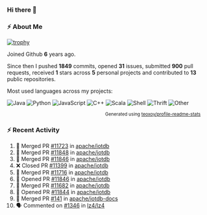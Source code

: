 ### Hi there 👋

### :zap: About Me

[![trophy](https://github-profile-trophy.vercel.app/?username=HTHou&theme=onedark)](https://github.com/ryo-ma/github-profile-trophy)
   
Joined Github **6** years ago.

Since then I pushed **1849** commits, opened **31** issues, submitted **900** pull requests, received **1** stars across **5** personal projects and contributed to **13** public repositories.

Most used languages across my projects:

![Java](https://img.shields.io/static/v1?style=flat-square&label=%E2%A0%80&color=555&labelColor=%23b07219&message=Java%EF%B8%B195.4%25)
![Python](https://img.shields.io/static/v1?style=flat-square&label=%E2%A0%80&color=555&labelColor=%233572A5&message=Python%EF%B8%B11.2%25)
![JavaScript](https://img.shields.io/static/v1?style=flat-square&label=%E2%A0%80&color=555&labelColor=%23f1e05a&message=JavaScript%EF%B8%B10.7%25)
![C++](https://img.shields.io/static/v1?style=flat-square&label=%E2%A0%80&color=555&labelColor=%23f34b7d&message=C%2B%2B%EF%B8%B10.5%25)
![Scala](https://img.shields.io/static/v1?style=flat-square&label=%E2%A0%80&color=555&labelColor=%23c22d40&message=Scala%EF%B8%B10.4%25)
![Shell](https://img.shields.io/static/v1?style=flat-square&label=%E2%A0%80&color=555&labelColor=%2389e051&message=Shell%EF%B8%B10.3%25)
![Thrift](https://img.shields.io/static/v1?style=flat-square&label=%E2%A0%80&color=555&labelColor=%23D12127&message=Thrift%EF%B8%B10.3%25)
![Other](https://img.shields.io/static/v1?style=flat-square&label=%E2%A0%80&color=555&labelColor=%23ededed&message=Other%EF%B8%B10.8%25)

<p align="right"><sub>Generated using <a href="https://github.com/marketplace/actions/profile-readme-stats">teoxoy/profile-readme-stats</a></sub></p>


<!--![](https://github.com/HTHou/HTHou/blob/output/github-contribution-grid-snake.svg)-->

<!--![Haonan Hou's github stats](https://github-readme-stats.vercel.app/api?username=HTHou&count_private=true&show_icons=true&theme=onedark)-->

<!--![Haonan Hou's wakatime stats](https://github-readme-stats.vercel.app/api/wakatime?username=HTHou&layout=compact&theme=onedark)-->

<!--![Top Langs](https://github-readme-stats.vercel.app/api/top-langs/?username=HTHou&theme=onedark&layout=compact)-->

### :zap: Recent Activity
<!--START_SECTION:activity-->
1. 🎉 Merged PR [#11723](https://github.com/apache/iotdb/pull/11723) in [apache/iotdb](https://github.com/apache/iotdb)
2. 🎉 Merged PR [#11848](https://github.com/apache/iotdb/pull/11848) in [apache/iotdb](https://github.com/apache/iotdb)
3. 🎉 Merged PR [#11846](https://github.com/apache/iotdb/pull/11846) in [apache/iotdb](https://github.com/apache/iotdb)
4. ❌ Closed PR [#11399](https://github.com/apache/iotdb/pull/11399) in [apache/iotdb](https://github.com/apache/iotdb)
5. 🎉 Merged PR [#11716](https://github.com/apache/iotdb/pull/11716) in [apache/iotdb](https://github.com/apache/iotdb)
6. 💪 Opened PR [#11846](https://github.com/apache/iotdb/pull/11846) in [apache/iotdb](https://github.com/apache/iotdb)
7. 🎉 Merged PR [#11682](https://github.com/apache/iotdb/pull/11682) in [apache/iotdb](https://github.com/apache/iotdb)
8. 💪 Opened PR [#11844](https://github.com/apache/iotdb/pull/11844) in [apache/iotdb](https://github.com/apache/iotdb)
9. 🎉 Merged PR [#141](https://github.com/apache/iotdb-docs/pull/141) in [apache/iotdb-docs](https://github.com/apache/iotdb-docs)
10. 🗣 Commented on [#1346](https://github.com/lz4/lz4/issues/1346#issuecomment-1874842408) in [lz4/lz4](https://github.com/lz4/lz4)
<!--END_SECTION:activity-->

<!--
**HTHou/HTHou** is a ✨ _special_ ✨ repository because its `README.md` (this file) appears on your GitHub profile.

Here are some ideas to get you started:

- 🔭 I’m currently working on ...
- 🌱 I’m currently learning ...
- 👯 I’m looking to collaborate on ...
- 🤔 I’m looking for help with ...
- 💬 Ask me about ...
- 📫 How to reach me: ...
- 😄 Pronouns: ...
- ⚡ Fun fact: ...
-->
